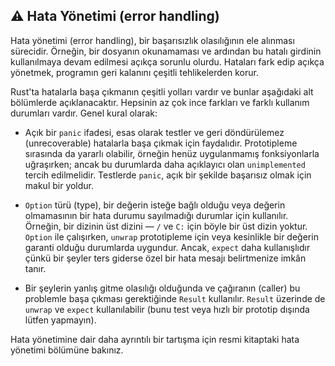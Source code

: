 ## ⚠️ Hata Yönetimi (error handling)

Hata yönetimi (error handling), bir başarısızlık olasılığının ele alınması sürecidir. Örneğin, bir dosyanın okunamaması ve ardından bu hatalı girdinin kullanılmaya devam edilmesi açıkça sorunlu olurdu. Hataları fark edip açıkça yönetmek, programın geri kalanını çeşitli tehlikelerden korur.

Rust'ta hatalarla başa çıkmanın çeşitli yolları vardır ve bunlar aşağıdaki alt bölümlerde açıklanacaktır. Hepsinin az çok ince farkları ve farklı kullanım durumları vardır. Genel kural olarak:

* Açık bir `panic` ifadesi, esas olarak testler ve geri döndürülemez (unrecoverable) hatalarla başa çıkmak için faydalıdır. Prototipleme sırasında da yararlı olabilir, örneğin henüz uygulanmamış fonksiyonlarla uğraşırken; ancak bu durumlarda daha açıklayıcı olan `unimplemented` tercih edilmelidir. Testlerde `panic`, açık bir şekilde başarısız olmak için makul bir yoldur.

* `Option` türü (type), bir değerin isteğe bağlı olduğu veya değerin olmamasının bir hata durumu sayılmadığı durumlar için kullanılır. Örneğin, bir dizinin üst dizini — `/` ve `C:` için böyle bir üst dizin yoktur. `Option` ile çalışırken, `unwrap` prototipleme için veya kesinlikle bir değerin garanti olduğu durumlarda uygundur. Ancak, `expect` daha kullanışlıdır çünkü bir şeyler ters giderse özel bir hata mesajı belirtmenize imkân tanır.

* Bir şeylerin yanlış gitme olasılığı olduğunda ve çağıranın (caller) bu problemle başa çıkması gerektiğinde `Result` kullanılır. `Result` üzerinde de `unwrap` ve `expect` kullanılabilir (bunu test veya hızlı bir prototip dışında lütfen yapmayın).

Hata yönetimine dair daha ayrıntılı bir tartışma için resmi kitaptaki hata yönetimi bölümüne bakınız.
